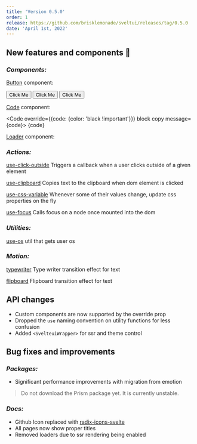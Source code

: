 ```yaml
---
title: 'Version 0.5.0'
order: 1
release: https://github.com/brisklemonade/sveltui/releases/tag/0.5.0
date: 'April 1st, 2022'
---
```


<script lang='ts'>
    import { Button, Loader, Code, Group } from '@svelteuidev/core'
    import { clickoutside, clipboard, cssvariable, focus } from '@svelteuidev/composables'
    import { flipboard, typewriter } from '@svelteuidev/motion'

    const code = `
        const a = 5
        const b = 3

        console.log(a + b)
    `
</script>

## New features and components 🎉

### _Components:_

[Button](core/button) component:

<Group>
    <Button>Click Me</Button>
    <Button variant='gradient' gradient={{from: 'green', to: 'orange', deg: 45}}>Click Me</Button>
    <Button variant='gradient' compact uppercase>Click Me</Button>
</Group>

[Code](core/code) component:

<Code override={{code: {color: 'black !important'}}} block copy message={code}>
{code}
</Code>

[Loader](core/loader) component:

<Group>
    <Loader color='green' size='lg' variant='bars' />
    <Loader color='pink' size='lg' />
    <Loader size='lg' variant='dots' />
</Group>

### _Actions:_

[use-click-outside](actions/use-click-outside) Triggers a callback when a user clicks outside of a given element

[use-clipboard](actions/use-clipboard) Copies text to the clipboard when dom element is clicked

[use-css-variable](actions/use-css-variable) Whenever some of their values change, update css properties on the fly

[use-focus](actions/use-focus) Calls focus on a node once mounted into the dom

### _Utilities:_

[use-os](utilities/os) util that gets user os

### _Motion:_

[typewriter](motion/typewriter) Type writer transition effect for text

[flipboard](motion/flipboard) Flipboard transition effect for text

## API changes

- Custom components are now supported by the override prop
- Dropped the `use` naming convention on utility functions for less confusion
- Added `<SvelteuiWrapper>` for ssr and theme control

## Bug fixes and improvements

### _Packages:_

- Significant performance improvements with migration from emotion

> Do not download the Prism package yet. It is currently unstable.

### _Docs:_

- Github Icon replaced with [radix-icons-svelte](https://www.npmjs.com/package/radix-icons-svelte)
- All pages now show proper titles
- Removed loaders due to ssr rendering being enabled

